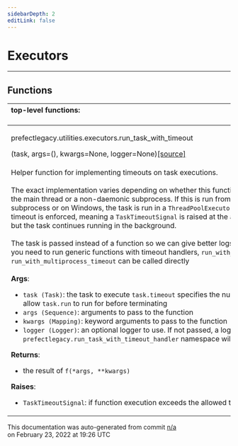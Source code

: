 ```yaml
---
sidebarDepth: 2
editLink: false
---
```

# Executors
---

## Functions
|top-level functions: &nbsp;&nbsp;&nbsp;&nbsp;&nbsp;&nbsp;&nbsp;&nbsp;&nbsp;&nbsp;&nbsp;&nbsp;&nbsp;&nbsp;&nbsp;&nbsp;&nbsp;&nbsp;&nbsp;&nbsp;&nbsp;&nbsp;&nbsp;&nbsp;&nbsp;&nbsp;&nbsp;&nbsp;&nbsp;&nbsp;&nbsp;&nbsp;&nbsp;&nbsp;&nbsp;&nbsp;&nbsp;&nbsp;&nbsp;&nbsp;&nbsp;&nbsp;&nbsp;&nbsp;&nbsp;&nbsp;&nbsp;&nbsp;&nbsp;&nbsp;&nbsp;&nbsp;&nbsp;&nbsp;&nbsp;&nbsp;&nbsp;&nbsp;&nbsp;&nbsp;&nbsp;&nbsp;&nbsp;&nbsp;&nbsp;&nbsp;&nbsp;&nbsp;&nbsp;&nbsp;&nbsp;&nbsp;&nbsp;&nbsp;&nbsp;&nbsp;&nbsp;&nbsp;&nbsp;&nbsp;&nbsp;&nbsp;&nbsp;&nbsp;&nbsp;&nbsp;&nbsp;&nbsp;&nbsp;&nbsp;&nbsp;&nbsp;&nbsp;&nbsp;&nbsp;&nbsp;&nbsp;&nbsp;&nbsp;&nbsp;&nbsp;&nbsp;&nbsp;&nbsp;&nbsp;&nbsp;&nbsp;&nbsp;&nbsp;&nbsp;&nbsp;&nbsp;&nbsp;&nbsp;&nbsp;&nbsp;&nbsp;&nbsp;&nbsp;&nbsp;&nbsp;&nbsp;&nbsp;&nbsp;&nbsp;&nbsp;&nbsp;&nbsp;&nbsp;&nbsp;&nbsp;&nbsp;&nbsp;&nbsp;&nbsp;&nbsp;&nbsp;&nbsp;&nbsp;&nbsp;&nbsp;&nbsp;&nbsp;&nbsp;&nbsp;&nbsp;&nbsp;&nbsp;&nbsp;&nbsp;|
|:----|
 | <div class='method-sig' id='prefect-utilities-executors-run-task-with-timeout'><p class="prefect-class">prefectlegacy.utilities.executors.run_task_with_timeout</p>(task, args=(), kwargs=None, logger=None)<span class="source"><a href="https://github.com/PrefectHQ/prefect/blob/master/src/prefectlegacy/utilities/executors.py#L427">[source]</a></span></div>
<p class="methods">Helper function for implementing timeouts on task executions.<br><br>The exact implementation varies depending on whether this function is being run in the main thread or a non-daemonic subprocess.  If this is run from a daemonic subprocess or on Windows, the task is run in a `ThreadPoolExecutor` and only a soft timeout is enforced, meaning a `TaskTimeoutSignal` is raised at the appropriate time but the task continues running in the background.<br><br>The task is passed instead of a function so we can give better logs and messages. If you need to run generic functions with timeout handlers, `run_with_thread_timeout` or `run_with_multiprocess_timeout` can be called directly<br><br>**Args**:     <ul class="args"><li class="args">`task (Task)`: the task to execute         `task.timeout` specifies the number of seconds to allow `task.run` to run         for before terminating     </li><li class="args">`args (Sequence)`: arguments to pass to the function     </li><li class="args">`kwargs (Mapping)`: keyword arguments to pass to the function     </li><li class="args">`logger (Logger)`: an optional logger to use. If not passed, a logger for the         `prefectlegacy.run_task_with_timeout_handler` namespace will be created.</li></ul> **Returns**:     <ul class="args"><li class="args">the result of `f(*args, **kwargs)`</li></ul>**Raises**:     <ul class="args"><li class="args">`TaskTimeoutSignal`: if function execution exceeds the allowed timeout</li></ul></p>|

<p class="auto-gen">This documentation was auto-generated from commit <a href='https://github.com/PrefectHQ/prefect/commit/n/a'>n/a</a> </br>on February 23, 2022 at 19:26 UTC</p>